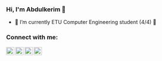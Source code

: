 ### Hi, I'm Abdulkerim 👋

- 🔭 I’m currently ETU Computer Engineering student (4/4) 📝

### Connect with me:

[<img align="left" alt="akerimkavanoz | Gmail" width="22px" src="https://cdn.jsdelivr.net/npm/simple-icons@3.13.0/icons/gmail.svg" />][gmail]
[<img align="left" alt="akerimkavanoz | LinkedIn" width="22px" src="https://cdn.jsdelivr.net/npm/simple-icons@v3/icons/linkedin.svg" />][linkedin]
[<img align="left" alt="akerimkavanoz | Twitter" width="22px" src="https://cdn.jsdelivr.net/npm/simple-icons@v3/icons/twitter.svg" />][twitter]
[<img align="left" alt="akerimkavanoz | Instagram" width="22px" src="https://cdn.jsdelivr.net/npm/simple-icons@v3/icons/instagram.svg" />][instagram]

</details>

[gmail]: mailto:akerimkavanoz@gmail.com
[linkedin]: https://linkedin.com/in/abdulkerimkavanoz
[twitter]: https://twitter.com/akerimkavanoz
[instagram]: https://instagram.com/akerimkavanoz

